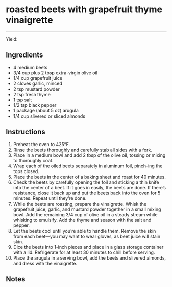 # roasted beets with grapefruit thyme vinaigrette
---
Yield: 

## Ingredients
- 4 medium beets
- 3/4 cup plus 2 tbsp extra-virgin olive oil
- 1/4 cup grapefruit juice
- 2 cloves garlic, minced
- 2 tsp mustard powder
- 2 tsp fresh thyme
- 1 tsp salt
- 1/2 tsp black pepper
- 1 package (about 5 oz) arugula
- 1/4 cup slivered or sliced almonds

## Instructions
1. Preheat the oven to 425°F.
2. Rinse the beets thoroughly and carefully stab all sides with a fork. 
3. Place in a medium bowl and add 2 tbsp of the olive oil, tossing or mixing to thoroughly coat.
4. Wrap each of the oiled beets separately in aluminum foil, pinch-ing the tops closed.
5. Place the beets in the center of a baking sheet and roast for 40 minutes.
6. Check the beets by carefully opening the foil and sticking a thin knife into the center of a beet. If it goes in easily, the beets are done. If there’s resistance, close it back up and put the beets back into the oven for 5 minutes. Repeat until they’re done.
7. While the beets are roasting, prepare the vinaigrette. Whisk the grapefruit juice, garlic, and mustard powder together in a small mixing bowl. Add the remaining 3/4 cup of olive oil in a steady stream while whisking to emulsify. Add the thyme and season with the salt and pepper.
8. Let the beets cool until you’re able to handle them. Remove the skin from each beet—you may want to wear gloves, as beet juice will stain skin.
9. Dice the beets into 1-inch pieces and place in a glass storage container with a lid. Refrigerate for at least 30 minutes to chill before serving.
10. Place the arugula in a serving bowl, add the beets and slivered almonds, and dress with the vinaigrette.

## Notes
